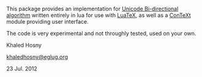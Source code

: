 This package provides an implementation for [Unicode Bi-directional
algorithm][UBA] written entirely in lua for use with [LuaTeX][LUATEX], as well
as a [ConTeXt][CONTEXT] module providing user interface.

The code is very experimental and not throughly tested, used on your own.

Khaled Hosny

khaledhosny@eglug.org

23 Jul. 2012

[UBA]: http://www.unicode.org/reports/tr9
[LUATEX]: http://luatex.org
[CONTEXT]: http://wiki.contextgarden.net
